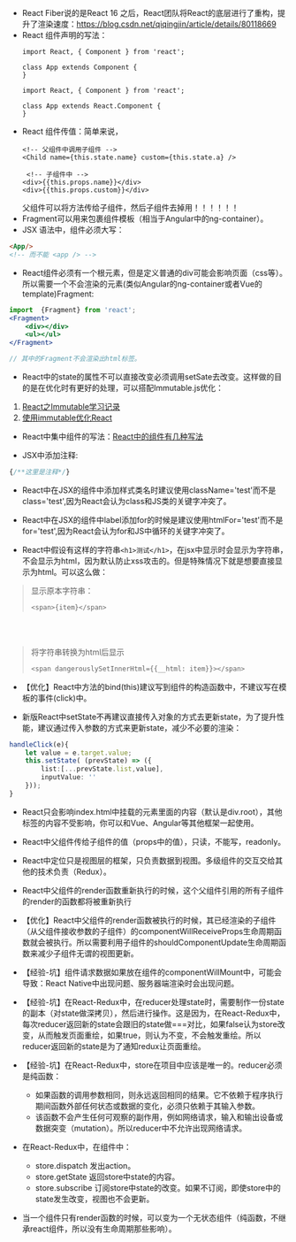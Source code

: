 * React Fiber说的是React 16 之后，React团队将React的底层进行了重构，提升了渲染速度：https://blog.csdn.net/qiqingjin/article/details/80118669
* React 组件声明的写法：
  ```
  import React, { Component } from 'react';

  class App extends Component {
  }

  import React, { Component } from 'react';

  class App extends React.Component {
  }

  ```
* React 组件传值：简单来说，
  ``` JSX
  <!-- 父组件中调用子组件 -->
  <Child name={this.state.name} custom={this.state.a} />

   <!-- 子组件中 -->
  <div>{{this.props.name}}</div>
  <div>{{this.props.custom}}</div>
  ```
  父组件可以将方法传给子组件，然后子组件去掉用！！！！！！
* Fragment可以用来包裹组件模板（相当于Angular中的ng-container）。
* JSX 语法中，组件必须大写：
```html
<App/>  
<!-- 而不能 <app /> -->
```

* React组件必须有一个根元素，但是定义普通的div可能会影响页面（css等）。所以需要一个不会渲染的元素(类似Angular的ng-container或者Vue的template)Fragment:
```jsx harmony
import  {Fragment} from 'react';
<Fragment>
    <div></div>
    <ul></ul>
</Fragment>

// 其中的Fragment不会渲染出html标签。
```

* React中的state的属性不可以直接改变必须调用setSate去改变。这样做的目的是在优化时有更好的处理，可以搭配Immutable.js优化：
1. [React之Immutable学习记录](https://www.cnblogs.com/chris-oil/p/8494337.html)
2. [使用immutable优化React](https://segmentfault.com/a/1190000010438089)

* React中集中组件的写法：[React中的组件有几种写法](https://segmentfault.com/a/1190000011434694)

* JSX中添加注释:
```jsx harmony
{/**这里是注释*/}
```

* React中在JSX的组件中添加样式类名时建议使用className='test'而不是class='test',因为React会认为class和JS类的关键字冲突了。

* React中在JSX的组件中label添加for的时候是建议使用htmlFor='test'而不是for='test',因为React会认为for和JS中循环的关键字冲突了。

* React中假设有这样的字符串`<h1>测试</h1>`，在jsx中显示时会显示为字符串，不会显示为html，因为默认防止xss攻击的。但是特殊情况下就是想要直接显示为html。可以这么做：
> 显示原本字符串：
> ```typescript jsx
> <span>{item}</span>
> ```

<br/><br/>

> 将字符串转换为html后显示
> ```typescript jsx
> <span dangerouslySetInnerHtml={{__html: item}}></span>
> ```

* 【优化】React中方法的bind(this)建议写到组件的构造函数中，不建议写在模板的事件(click)中。

* 新版React中setState不再建议直接传入对象的方式去更新state，为了提升性能，建议通过传入参数的方式来更新state，减少不必要的渲染：
```typescript jsx
handleClick(e){
    let value = e.target.value;
    this.setState( (prevState) => ({
        list:[...prevState.list,value],
        inputValue: ''
    }));
}
```

* React只会影响index.html中挂载的元素里面的内容（默认是div.root），其他标签的内容不受影响，你可以和Vue、Angular等其他框架一起使用。

* React中父组件传给子组件的值（props中的值），只读，不能写，readonly。

* React中定位只是视图层的框架，只负责数据到视图。多级组件的交互交给其他的技术负责（Redux）。

* React中父组件的render函数重新执行的时候，这个父组件引用的所有子组件的render的函数都将被重新执行

* 【优化】React中父组件的render函数被执行的时候，其已经渲染的子组件（从父组件接收参数的子组件）的componentWillReceiveProps生命周期函数就会被执行。所以需要利用子组件的shouldComponentUpdate生命周期函数来减少子组件无谓的视图更新。

* 【经验-坑】组件请求数据如果放在组件的componentWillMount中，可能会导致：React Native中出现问题、服务器端渲染时会出现问题。

* 【经验-坑】在React-Redux中，在reducer处理state时，需要制作一份state的副本（对state做深拷贝），然后进行操作。这是因为，在React-Redux中，每次reducer返回新的state会跟旧的state做===对比，如果false认为store改变，从而触发页面重绘，如果true，则认为不变，不会触发重绘。所以reducer返回新的state是为了通知redux让页面重绘。
* 【经验-坑】在React-Redux中，store在项目中应该是唯一的。reducer必须是纯函数：
    * 如果函数的调用参数相同，则永远返回相同的结果。它不依赖于程序执行期间函数外部任何状态或数据的变化，必须只依赖于其输入参数。
    * 该函数不会产生任何可观察的副作用，例如网络请求，输入和输出设备或数据突变（mutation）。所以reducer中不允许出现网络请求。
* 在React-Redux中，在组件中：
    * store.dispatch 发出action。
    * store.getState 返回store中state的内容。
    * store.subscribe 订阅store中state的改变。如果不订阅，即使store中的state发生改变，视图也不会更新。
* 当一个组件只有render函数的时候，可以变为一个无状态组件（纯函数，不继承react组件，所以没有生命周期那些影响）。
                                                    


